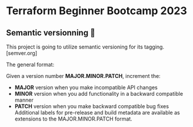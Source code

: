 # Terraform Beginner Bootcamp 2023

## Semantic versionning :mage:


This project is going to utilize semantic versioning for its tagging.
[semver.org] 

The general format:

Given a version number **MAJOR.MINOR.PATCH**, increment the:

- **MAJOR** version when you make incompatible API changes
- **MINOR** version when you add functionality in a backward compatible manner
- **PATCH** version when you make backward compatible bug fixes
Additional labels for pre-release and build metadata are available as extensions to the MAJOR.MINOR.PATCH format.



